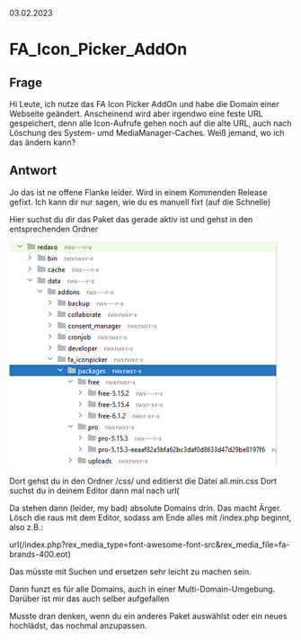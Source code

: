 03.02.2023

# FA_Icon_Picker_AddOn

## Frage
Hi Leute, ich nutze das FA Icon Picker AddOn und habe die Domain einer Webseite geändert. Anscheinend wird aber irgendwo eine feste URL gespeichert, denn alle Icon-Aufrufe gehen noch auf die alte URL, auch nach Löschung des System- umd MediaManager-Caches. Weiß jemand, wo ich das ändern kann?

## Antwort
Jo das ist ne offene Flanke leider. Wird in einem Kommenden Release gefixt. Ich kann dir nur sagen, wie du es manuell fixt (auf die Schnelle)

Hier suchst du dir das Paket das gerade aktiv ist und gehst in den entsprechenden Ordner

![Alt text](bilder/FA_Icon_Picker_AddOn_20230203.png?version%3D1675615973166)

Dort gehst du in den Ordner /css/ und editierst die Datei all.min.css
Dort suchst du in deinem Editor dann mal nach url(

Da stehen dann (leider, my bad) absolute Domains drin. Das macht Ärger. Lösch die raus mit dem Editor, sodass am Ende alles mit /index.php beginnt, also z.B.:

url(/index.php?rex_media_type=font-awesome-font-src&rex_media_file=fa-brands-400.eot)

Das müsste mit Suchen und ersetzen sehr leicht zu machen sein.

Dann funzt es für alle Domains, auch in einer Multi-Domain-Umgebung. Darüber ist mir das auch selber aufgefallen

Musste dran denken, wenn du ein anderes Paket auswählst oder ein neues hochlädst, das nochmal anzupassen.

